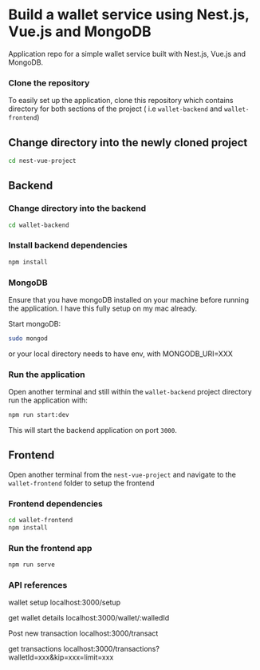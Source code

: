 # Build a wallet service using Nest.js, Vue.js and MongoDB

Application repo for a simple wallet service built with Nest.js, Vue.js and MongoDB.


### Clone the repository
To easily set up the application, clone this repository which contains directory for both sections of the project ( i.e `wallet-backend` and `wallet-frontend`)

## Change directory into the newly cloned project
```bash
cd nest-vue-project
```

## Backend
### Change directory into the backend
```bash
cd wallet-backend
```

### Install backend dependencies

```bash
npm install
```

### MongoDB
Ensure that you have mongoDB installed on your machine before running the application. I have this fully setup on my mac already.

Start mongoDB:

```bash
sudo mongod
```

or your local directory needs to have env, with
MONGODB_URI=XXX

### Run the application
Open another terminal and still within the `wallet-backend` project directory run the application with:

```bash
npm run start:dev
```

This will start the backend application on port `3000`.

## Frontend
Open another terminal from the `nest-vue-project` and navigate to the `wallet-frontend` folder to setup the frontend

### Frontend dependencies
```bash
cd wallet-frontend
npm install
```

### Run the frontend app

```bash
npm run serve
```
### API references

wallet setup
localhost:3000/setup

get wallet details
localhost:3000/wallet/:walledId

Post new transaction
localhost:3000/transact

get transactions
localhost:3000/transactions?walletId=xxx&kip=xxx=limit=xxx
